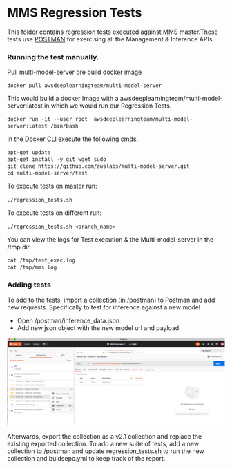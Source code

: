 # MMS Regression Tests

This folder contains regression tests executed against MMS master.These tests use [POSTMAN](https://www.postman.com/downloads/) for exercising all the Management & Inference APIs.

### Running the test manually.

Pull multi-model-server pre build docker image
```
docker pull awsdeeplearningteam/multi-model-server
```

This would build a docker Image with a awsdeeplearningteam/multi-model-server:latest in which we would run our Regression Tests.

```
docker run -it --user root  awsdeeplearningteam/multi-model-server:latest /bin/bash
```

In the Docker CLI execute the following cmds.

```
apt-get update 
apt-get install -y git wget sudo 
git clone https://github.com/awslabs/multi-model-server.git
cd multi-model-server/test
```
To execute tests on master run: 

`./regression_tests.sh `

To execute tests on different run: 

`./regression_tests.sh <branch_name>`


You can view the logs for Test execution & the Multi-model-server in the /tmp dir.

```
cat /tmp/test_exec.log
cat /tmp/mms.log 
```

### Adding tests

To add to the tests, import a collection (in /postman) to Postman and add new requests.
Specifically to test for inference against a new model
* Open /postman/inference_data.json
* Add new json object with the new model url and payload.

![POSTMAN UI](screenshot/postman.png)

Afterwards, export the collection as a v2.1 collection and replace the existing exported collection.
To add a new suite of tests, add a new collection to /postman and update regression_tests.sh to run the new collection and buldsepc.yml to keep track of the report.
